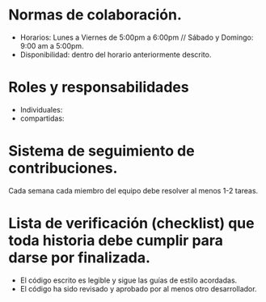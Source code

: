 # Normas de colaboración.
- Horarios: Lunes a Viernes de 5:00pm a 6:00pm // Sábado y Domingo: 9:00 am a 5:00pm.
- Disponibilidad: dentro del horario anteriormente descrito. 

# Roles y responsabilidades
- Individuales:
- compartidas:

# Sistema de seguimiento de contribuciones. 
Cada semana cada miembro del equipo debe resolver al menos 1-2 tareas.

# Lista de verificación (checklist) que toda historia debe cumplir para darse por finalizada. 
- El código escrito es legible y sigue las guías de estilo acordadas.
- El código ha sido revisado y aprobado por al menos otro desarrollador.